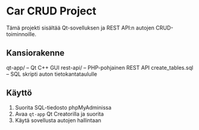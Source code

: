 # Car CRUD Project

Tämä projekti sisältää Qt-sovelluksen ja REST API:n autojen CRUD-toiminnoille.

## Kansiorakenne
qt-app/ – Qt C++ GUI
rest-api/ – PHP-pohjainen REST API
create_tables.sql – SQL skripti auton tietokantataululle

## Käyttö
1. Suorita SQL-tiedosto phpMyAdminissa
2. Avaa `qt-app` Qt Creatorilla ja suorita
3. Käytä sovellusta autojen hallintaan
